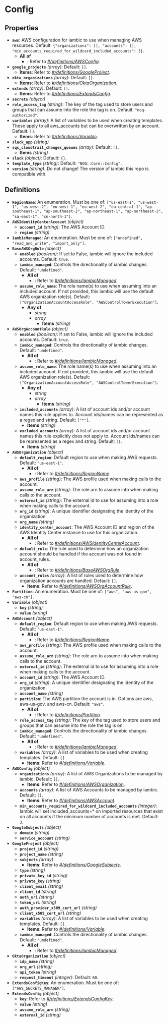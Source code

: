 # Config

## Properties

- **`aws`**: AWS configuration for iambic to use when managing AWS resources. Default: `{"organizations": [], "accounts": [], "min_accounts_required_for_wildcard_included_accounts": 3}`.
  - **All of**
    - : Refer to *[#/definitions/AWSConfig](#definitions/AWSConfig)*.
- **`google_projects`** *(array)*: Default: `[]`.
  - **Items**: Refer to *[#/definitions/GoogleProject](#definitions/GoogleProject)*.
- **`okta_organizations`** *(array)*: Default: `[]`.
  - **Items**: Refer to *[#/definitions/OktaOrganization](#definitions/OktaOrganization)*.
- **`extends`** *(array)*: Default: `[]`.
  - **Items**: Refer to *[#/definitions/ExtendsConfig](#definitions/ExtendsConfig)*.
- **`secrets`** *(object)*
- **`role_access_tag`** *(string)*: The key of the tag used to store users and groups that can assume into the role the tag is on. Default: `"noq-authorized"`.
- **`variables`** *(array)*: A list of variables to be used when creating templates. These apply to all aws_accounts but can be overwritten by an account. Default: `[]`.
  - **Items**: Refer to *[#/definitions/Variable](#definitions/Variable)*.
- **`slack_app`** *(string)*
- **`sqs_cloudtrail_changes_queues`** *(array)*: Default: `[]`.
  - **Items** *(string)*
- **`slack`** *(object)*: Default: `{}`.
- **`template_type`** *(string)*: Default: `"NOQ::Core::Config"`.
- **`version`** *(string)*: Do not change! The version of iambic this repo is compatible with.
## Definitions

- <a id="definitions/RegionName"></a>**`RegionName`**: An enumeration. Must be one of: `["us-east-1", "us-west-1", "us-west-2", "eu-west-1", "eu-west-2", "eu-central-1", "ap-southeast-1", "ap-southeast-2", "ap-northeast-1", "ap-northeast-2", "sa-east-1", "cn-north-1"]`.
- <a id="definitions/AWSIdentityCenterAccount"></a>**`AWSIdentityCenterAccount`** *(object)*
  - **`account_id`** *(string)*: The AWS Account ID.
  - **`region`** *(string)*
- <a id="definitions/IambicManaged"></a>**`IambicManaged`**: An enumeration. Must be one of: `["undefined", "read_and_write", "import_only"]`.
- <a id="definitions/BaseAWSOrgRule"></a>**`BaseAWSOrgRule`** *(object)*
  - **`enabled`** *(boolean)*: If set to False, iambic will ignore the included accounts. Default: `true`.
  - **`iambic_managed`**: Controls the directionality of iambic changes. Default: `"undefined"`.
    - **All of**
      - : Refer to *[#/definitions/IambicManaged](#definitions/IambicManaged)*.
  - **`assume_role_name`**: The role name(s) to use when assuming into an included account. If not provided, this iambic will use the default AWS organization role(s). Default: `["OrganizationAccountAccessRole", "AWSControlTowerExecution"]`.
    - **Any of**
      - *string*
      - *array*
        - **Items** *(string)*
- <a id="definitions/AWSOrgAccountRule"></a>**`AWSOrgAccountRule`** *(object)*
  - **`enabled`** *(boolean)*: If set to False, iambic will ignore the included accounts. Default: `true`.
  - **`iambic_managed`**: Controls the directionality of iambic changes. Default: `"undefined"`.
    - **All of**
      - : Refer to *[#/definitions/IambicManaged](#definitions/IambicManaged)*.
  - **`assume_role_name`**: The role name(s) to use when assuming into an included account. If not provided, this iambic will use the default AWS organization role(s). Default: `["OrganizationAccountAccessRole", "AWSControlTowerExecution"]`.
    - **Any of**
      - *string*
      - *array*
        - **Items** *(string)*
  - **`included_accounts`** *(array)*: A list of account ids and/or account names this rule applies to. Account ids/names can be represented as a regex and string. Default: `["*"]`.
    - **Items** *(string)*
  - **`excluded_accounts`** *(array)*: A list of account ids and/or account names this rule explicitly does not apply to. Account ids/names can be represented as a regex and string. Default: `[]`.
    - **Items** *(string)*
- <a id="definitions/AWSOrganization"></a>**`AWSOrganization`** *(object)*
  - **`default_region`**: Default region to use when making AWS requests. Default: `"us-east-1"`.
    - **All of**
      - : Refer to *[#/definitions/RegionName](#definitions/RegionName)*.
  - **`aws_profile`** *(string)*: The AWS profile used when making calls to the account.
  - **`assume_role_arn`** *(string)*: The role arn to assume into when making calls to the account.
  - **`external_id`** *(string)*: The external id to use for assuming into a role when making calls to the account.
  - **`org_id`** *(string)*: A unique identifier designating the identity of the organization.
  - **`org_name`** *(string)*
  - **`identity_center_account`**: The AWS Account ID and region of the AWS Identity Center instance to use for this organization.
    - **All of**
      - : Refer to *[#/definitions/AWSIdentityCenterAccount](#definitions/AWSIdentityCenterAccount)*.
  - **`default_rule`**: The rule used to determine how an organization account should be handled if the account was not found in account_rules.
    - **All of**
      - : Refer to *[#/definitions/BaseAWSOrgRule](#definitions/BaseAWSOrgRule)*.
  - **`account_rules`** *(array)*: A list of rules used to determine how organization accounts are handled. Default: `[]`.
    - **Items**: Refer to *[#/definitions/AWSOrgAccountRule](#definitions/AWSOrgAccountRule)*.
- <a id="definitions/Partition"></a>**`Partition`**: An enumeration. Must be one of: `["aws", "aws-us-gov", "aws-cn"]`.
- <a id="definitions/Variable"></a>**`Variable`** *(object)*
  - **`key`** *(string)*
  - **`value`** *(string)*
- <a id="definitions/AWSAccount"></a>**`AWSAccount`** *(object)*
  - **`default_region`**: Default region to use when making AWS requests. Default: `"us-east-1"`.
    - **All of**
      - : Refer to *[#/definitions/RegionName](#definitions/RegionName)*.
  - **`aws_profile`** *(string)*: The AWS profile used when making calls to the account.
  - **`assume_role_arn`** *(string)*: The role arn to assume into when making calls to the account.
  - **`external_id`** *(string)*: The external id to use for assuming into a role when making calls to the account.
  - **`account_id`** *(string)*: The AWS Account ID.
  - **`org_id`** *(string)*: A unique identifier designating the identity of the organization.
  - **`account_name`** *(string)*
  - **`partition`**: The AWS partition the account is in. Options are aws, aws-us-gov, and aws-cn. Default: `"aws"`.
    - **All of**
      - : Refer to *[#/definitions/Partition](#definitions/Partition)*.
  - **`role_access_tag`** *(string)*: The key of the tag used to store users and groups that can assume into the role the tag is on.
  - **`iambic_managed`**: Controls the directionality of iambic changes. Default: `"undefined"`.
    - **All of**
      - : Refer to *[#/definitions/IambicManaged](#definitions/IambicManaged)*.
  - **`variables`** *(array)*: A list of variables to be used when creating templates. Default: `[]`.
    - **Items**: Refer to *[#/definitions/Variable](#definitions/Variable)*.
- <a id="definitions/AWSConfig"></a>**`AWSConfig`** *(object)*
  - **`organizations`** *(array)*: A list of AWS Organizations to be managed by iambic. Default: `[]`.
    - **Items**: Refer to *[#/definitions/AWSOrganization](#definitions/AWSOrganization)*.
  - **`accounts`** *(array)*: A list of AWS Accounts to be managed by iambic. Default: `[]`.
    - **Items**: Refer to *[#/definitions/AWSAccount](#definitions/AWSAccount)*.
  - **`min_accounts_required_for_wildcard_included_accounts`** *(integer)*: Iambic will set included_accounts=* on imported resources that exist on all accounts if the minimum number of accounts is met. Default: `3`.
- <a id="definitions/GoogleSubjects"></a>**`GoogleSubjects`** *(object)*
  - **`domain`** *(string)*
  - **`service_account`** *(string)*
- <a id="definitions/GoogleProject"></a>**`GoogleProject`** *(object)*
  - **`project_id`** *(string)*
  - **`project_name`** *(string)*
  - **`subjects`** *(array)*
    - **Items**: Refer to *[#/definitions/GoogleSubjects](#definitions/GoogleSubjects)*.
  - **`type`** *(string)*
  - **`private_key_id`** *(string)*
  - **`private_key`** *(string)*
  - **`client_email`** *(string)*
  - **`client_id`** *(string)*
  - **`auth_uri`** *(string)*
  - **`token_uri`** *(string)*
  - **`auth_provider_x509_cert_url`** *(string)*
  - **`client_x509_cert_url`** *(string)*
  - **`variables`** *(array)*: A list of variables to be used when creating templates. Default: `[]`.
    - **Items**: Refer to *[#/definitions/Variable](#definitions/Variable)*.
  - **`iambic_managed`**: Controls the directionality of iambic changes. Default: `"undefined"`.
    - **All of**
      - : Refer to *[#/definitions/IambicManaged](#definitions/IambicManaged)*.
- <a id="definitions/OktaOrganization"></a>**`OktaOrganization`** *(object)*
  - **`idp_name`** *(string)*
  - **`org_url`** *(string)*
  - **`api_token`** *(string)*
  - **`request_timeout`** *(integer)*: Default: `60`.
- <a id="definitions/ExtendsConfigKey"></a>**`ExtendsConfigKey`**: An enumeration. Must be one of: `["AWS_SECRETS_MANAGER"]`.
- <a id="definitions/ExtendsConfig"></a>**`ExtendsConfig`** *(object)*
  - **`key`**: Refer to *[#/definitions/ExtendsConfigKey](#definitions/ExtendsConfigKey)*.
  - **`value`** *(string)*
  - **`assume_role_arn`** *(string)*
  - **`external_id`** *(string)*
